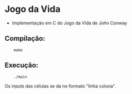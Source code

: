 # Jogo da Vida
* Implementação em C do Jogo da Vida de John Conway

## Compilação:
        make

## Execução:
        ./main

Os inputs das células se da no formato "linha coluna".
